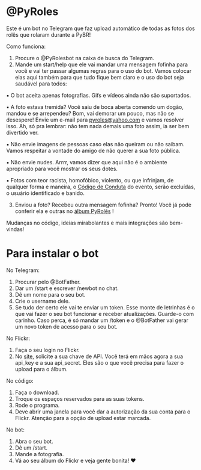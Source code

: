 # @PyRoles
Este é um bot no Telegram que faz upload automático de todas as fotos dos rolês que rolaram durante a PyBR!

Como funciona:

1. Procure o @PyRolesbot na caixa de busca do Telegram.
2. Mande um start/help que ele vai mandar uma mensagem fofinha para você e vai ter passar algumas regras para o uso do bot. Vamos colocar elas aqui também para que tudo fique bem claro e o uso do bot seja saudável para todos:

▪️ O bot aceita apenas fotografias. Gifs e vídeos ainda não são suportados. 

▪️ A foto estava tremida? Você saiu de boca aberta comendo um dogão, mandou e se arrependeu? Bom, vai demorar um pouco, mas não se desespere! Envie um e-mail para pyroles@yahoo.com e vamos resolver isso. Ah, só pra lembrar: não tem nada demais uma foto assim, ia ser bem divertido ver.

▪️ Não envie imagens de pessoas caso elas não queiram ou não saibam. Vamos respeitar a vontade do amigo de não querer a sua foto pública.

▪️ Não envie nudes. Arrrr, vamos dizer que aqui não é o ambiente apropriado para você mostrar os seus dotes.  

▪️ Fotos com teor racista, homofóbico, violento, ou que infrinjam, de qualquer forma e maneira, o <a href='https://github.com/pythonbrasil/codigo-de-conduta'>Código de Conduta</a> do evento, serão excluídas, o usuário identificado e banido.

3. Enviou a foto? Recebeu outra mensagem fofinha? Pronto! Você já pode conferir ela e outras no <a href='https://www.flickr.com/photos/160228175@N08/'>álbum PyRolês</a> ! 

Mudanças no código, ideias mirabolantes e mais integrações são bem-vindas!

# Para instalar o bot

No Telegram:
1. Procurar pelo @BotFather.
2. Dar um /start e escrever /newbot no chat.
3. Dê um nome para o seu bot.
4. Crie o username dele.
5. Se tudo der certo ele vai te enviar um token. Esse monte de letrinhas é o que vai fazer o seu bot funcionar e receber atualizações. Guarde-o com carinho. Caso perca, é só mandar um /token e o @BotFather vai gerar um novo token de acesso para o seu bot.

No Flickr:

1. Faça o seu login no Flickr. 
2. No <a href='https://www.flickr.com/services/apps/create/'>site</a>, solicite a sua chave de API. Você terá em mãos agora a sua api_key e a sua api_secret. Eles são o que você precisa para fazer o upload para o álbum.

No código:
1. Faça o download.
2. Troque os espaços reservados para as suas tokens. 
3. Rode o programa.
4. Deve abrir uma janela para você dar a autorização da sua conta para o Flickr. Atenção para a opção de upload estar marcada. 

No bot:
1. Abra o seu bot.
2. Dê um /start.
3. Mande a fotografia. 
4. Vá ao seu álbum do Flickr e veja gente bonita! ❤️
